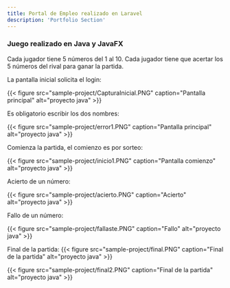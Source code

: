 ```yaml
---
title: Portal de Empleo realizado en Laravel
description: 'Portfolio Section'
---
```


### Juego realizado en Java y JavaFX

Cada jugador tiene 5 números del 1 al 10. Cada jugador tiene que acertar los 5 números del rival para ganar la partida.

La pantalla inicial solicita el login:

{{< figure src="sample-project/CapturaInicial.PNG" caption="Pantalla principal" alt="proyecto java" >}}

Es obligatorio escribir los dos nombres:

{{< figure src="sample-project/error1.PNG" caption="Pantalla principal" alt="proyecto java" >}}

Comienza la partida, el comienzo es por sorteo:

{{< figure src="sample-project/inicio1.PNG" caption="Pantalla comienzo" alt="proyecto java" >}}

Acierto de un número:

{{< figure src="sample-project/acierto.PNG" caption="Acierto" alt="proyecto java" >}}

Fallo de un número:

{{< figure src="sample-project/fallaste.PNG" caption="Fallo" alt="proyecto java" >}}

Final de la partida:
{{< figure src="sample-project/final.PNG" caption="Final de la partida" alt="proyecto java" >}}

{{< figure src="sample-project/final2.PNG" caption="Final de la partida" alt="proyecto java" >}}